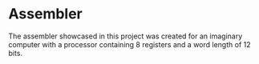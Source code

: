 # Assembler
The assembler showcased in this project was created for an imaginary computer with a processor containing 8 registers and a word length of 12 bits. 
